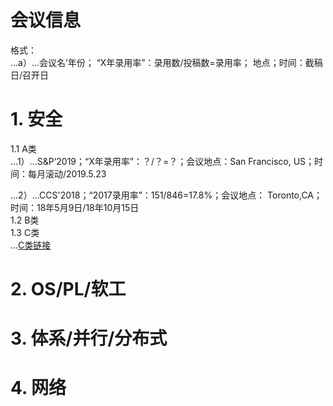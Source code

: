 # 会议信息
格式：      
...a）...会议名’年份； “X年录用率”：录用数/投稿数=录用率； 地点；时间：截稿日/召开日   
   
# 1. 安全  
1.1 A类  
...1）...S&P‘2019；“X年录用率”：？/？=？；会议地点：San Francisco, US；时间：每月滚动/2019.5.23  
   
...2）...CCS'2018；“2017录用率”：151/846=17.8%；会议地点： Toronto,CA；时间：18年5月9日/18年10月15日  
1.2 B类  
1.3 C类   
...[C类链接](security-C.md)  

# 2. OS/PL/软工  
   
# 3. 体系/并行/分布式   
   
# 4. 网络  
   
